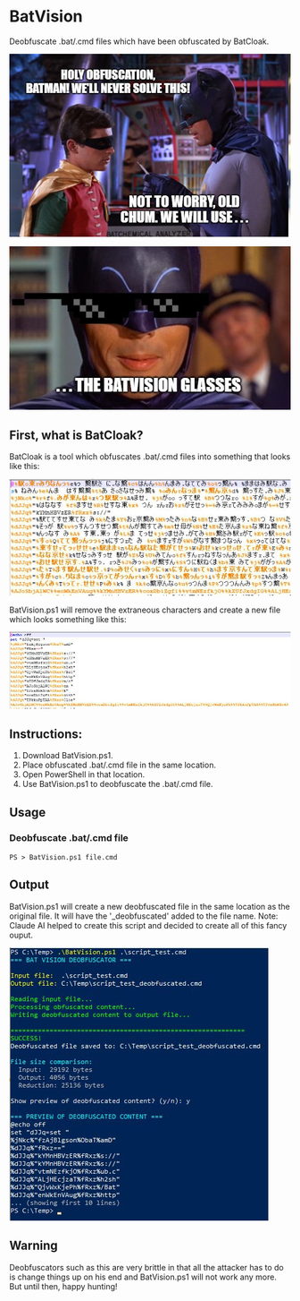 # BatVision
Deobfuscate .bat/.cmd files which have been obfuscated by BatCloak.

![screenshot](BatPics/batman_01.jpg)

![screenshot](BatPics/BatVision.jpg)

## First, what is BatCloak?
BatCloak is a tool which obfuscates .bat/.cmd files into something that looks like this:

![screenshot](BatPics/Obfuscated.JPG)

BatVision.ps1 will remove the extraneous characters and create a new file which looks something like this:

![screenshot](BatPics/Deobfuscated.JPG)

## Instructions:

1. Download BatVision.ps1.
2. Place obfuscated .bat/.cmd file in the same location.
3. Open PowerShell in that location.
4. Use BatVision.ps1 to deobfuscate the .bat/.cmd file.

## Usage
### Deobfuscate .bat/.cmd file
```
PS > BatVision.ps1 file.cmd
```

## Output
BatVision.ps1 will create a new deobfuscated file in the same location as the original file. It will have the '_deobfuscated' added to the file name.
Note: Claude AI helped to create this script and decided to create all of this fancy ouput. 

![screenshot](BatPics/output.JPG)

## Warning
Deobfuscators such as this are very brittle in that all the attacker has to do is change things up on his end and BatVision.ps1 will not work any more. But until then, happy hunting!

